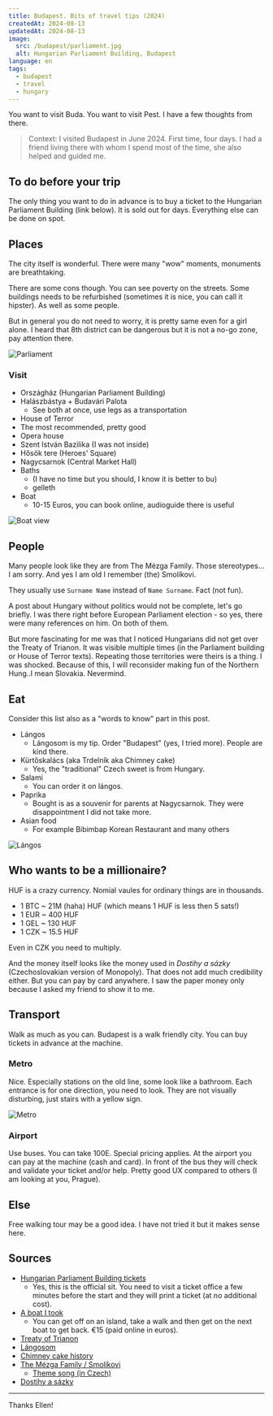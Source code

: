 ```yaml
---
title: Budapest. Bits of travel tips (2024)
createdAt: 2024-08-13
updatedAt: 2024-08-13
image:
  src: /budapest/parliament.jpg
  alt: Hungarian Parliament Building, Budapest
language: en
tags:
  - budapest
  - travel
  - hungary
---
```


You want to visit Buda. You want to visit Pest. I have a few thoughts from there.

> Context: I visited Budapest in June 2024. First time, four days. I had a friend living there with whom I spend most of the time, she also helped and guided me.

## To do before your trip

The only thing you want to do in advance is to buy a ticket to the Hungarian Parliament Building (link below). It is sold out for days. Everything else can be done on spot.

## Places

The city itself is wonderful. There were many "wow" moments, monuments are breathtaking.

There are some cons though. You can see poverty on the streets. Some buildings needs to be refurbished (sometimes it is nice, you can call it hipster). As well as some people.

But in general you do not need to worry, it is pretty same even for a girl alone. I heard that 8th district can be dangerous but it is not a no-go zone, pay attention there.

![Parliament](/budapest/parliament-in.jpg)

### Visit

- Országház (Hungarian Parliament Building)
- Halászbástya + Budavári Palota
  - See both at once, use legs as a transportation
- House of Terror
- The most recommended, pretty good
- Opera house
- Szent István Bazilika (I was not inside)
- Hősök tere (Heroes' Square)
- Nagycsarnok (Central Market Hall)
- Baths
  - (I have no time but you should, I know it is better to bu)
  - gelleth
- Boat
  - 10-15 Euros, you can book online, audioguide there is useful

![Boat view](/budapest/boat.jpg)

## People

Many people look like they are from The Mézga Family. Those stereotypes…I am sorry. And yes I am old I remember (the) Smolíkovi.

They usually use `Surname Name` instead of `Name Surname`. Fact (not fun).

A post about Hungary without politics would not be complete, let's go briefly. I was there right before European Parliament election - so yes, there were many references on him. On both of them.

But more fascinating for me was that I noticed Hungarians did not get over the Treaty of Trianon. It was visible multiple times (in the Parliament building or House of Terror texts). Repeating those territories were theirs is a thing. I was shocked. Because of this, I will reconsider making fun of the Northern Hung..I mean Slovakia. Nevermind.

## Eat

Consider this list also as a "words to know" part in this post.

- Lángos
  - Lángosom is my tip. Order "Budapest" (yes, I tried more). People are kind there.
- Kürtőskalács (aka Trdelník aka Chimney cake)
  - Yes, the "traditional" Czech sweet is from Hungary.
- Salami
  - You can order it on lángos.
- Paprika
  - Bought is as a souvenir for parents at Nagycsarnok. They were disappointment I did not take more.
- Asian food
  - For example Bibimbap Korean Restaurant and many others

![Lángos](/budapest/langos.jpg)

## Who wants to be a millionaire?

HUF is a crazy currency. Nomial vaules for ordinary things are in thousands.

- 1 BTC ~ 21M (haha) HUF (which means 1 HUF is less then 5 sats!)
- 1 EUR ~ 400 HUF
- 1 GEL ~ 130 HUF
- 1 CZK ~ 15.5 HUF

Even in CZK you need to multiply.

And the money itself looks like the money used in _Dostihy a sázky_ (Czechoslovakian version of Monopoly). That does not add much credibility either. But you can pay by card anywhere. I saw the paper money only because I asked my friend to show it to me.

## Transport

Walk as much as you can. Budapest is a walk friendly city. You can buy tickets in advance at the machine.

### Metro

Nice. Especially stations on the old line, some look like a bathroom. Each entrance is for one direction, you need to look. They are not visually disturbing, just stairs with a yellow sign.

![Metro](/budapest/metro.jpg)

### Airport

Use buses. You can take 100E. Special pricing applies. At the airport you can pay at the machine (cash and card). In front of the bus they will check and validate your ticket and/or help. Pretty good UX compared to others (I am looking at you, Prague).

## Else

Free walking tour may be a good idea. I have not tried it but it makes sense here.

## Sources

- [Hungarian Parliament Building tickets](<[https://jegymester.hu/event-host/900/parlament](https://jegymester.hu/event-host/900/parlament)>)
  - Yes, this is the official sit. You need to visit a ticket office a few minutes before the start and they will print a ticket (at no additional cost).
- [A boat I took](<[https://legenda.hu/en/duna-bella](https://legenda.hu/en/duna-bella)>)
  - You can get off on an island, take a walk and then get on the next boat to get back. €15 (paid online in euros).
- [Treaty of Trianon](<[https://en.wikipedia.org/wiki/Treaty_of_Trianon](https://en.wikipedia.org/wiki/Treaty_of_Trianon)>)
- [Lángosom](<[https://www.google.com/maps/place/L%C3%A1ngosom/@47.4994046,19.0664479,19z/data=!3m1!4b1!4m6!3m5!1s0x4741ddccc99e4489:0x38a58fa780e4a435!8m2!3d47.4994037!4d19.0670916!16s%2Fg%2F11jxv7y1_0?entry=ttu](https://www.google.com/maps/place/L%C3%A1ngosom/@47.4994046,19.0664479,19z/data=!3m1!4b1!4m6!3m5!1s0x4741ddccc99e4489:0x38a58fa780e4a435!8m2!3d47.4994037!4d19.0670916!16s%2Fg%2F11jxv7y1_0?entry=ttu)>)
- [Chimney cake history](<[https://www.youtube.com/watch?v=MPNEFr6O-Dw](https://www.youtube.com/watch?v=MPNEFr6O-Dw)>)
- [The Mézga Family / Smolíkovi](<[https://en.wikipedia.org/wiki/The_M%C3%A9zga_Family](https://en.wikipedia.org/wiki/The_M%C3%A9zga_Family)>)
  - [Theme song (in Czech)](<[https://www.youtube.com/watch?v=OBOV1hHDp5U](https://www.youtube.com/watch?v=OBOV1hHDp5U)>)
- [Dostihy a sázky](<[https://www.mojedino.cz/dostihy-a-sazky.html](https://www.mojedino.cz/dostihy-a-sazky.html)>)

---

Thanks Ellen!
